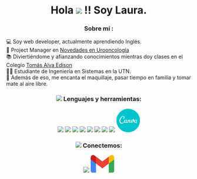 <!-- Intro -->

<h1 align="center">Hola <img src="https://raw.githubusercontent.com/MartinHeinz/MartinHeinz/master/wave.gif" width="30px"> !! Soy Laura.</h1>
<h3 align="center">Sobre mí :</h3> 
<p> 💻 Soy web developer, actualmente aprendiendo <!-- React, Python e  --> Inglés.
<br> 📅 Project Manager en <a href="https://urooncoargentina.com/" target="blank"> Novedades en Urooncología </a>
<br> 📚 Diviertiéndome y afianzando conocimientos mientras doy clases en el Colegio <a href="https://www.colegioedison.edu.ar/" target="blank"> Tomás Alva Edison </a>
<br> 👩‍🎓 Estudiante de Ingeniería en Sistemas en la UTN.
<br> 📌 Además de eso, me encanta el maquillaje, pasar tiempo en familia y tomar mate al aire libre.
</p>

<!-- Tech Stack --> 

<h3 align="Center"><img  src="https://media2.giphy.com/media/QssGEmpkyEOhBCb7e1/giphy.gif?cid=ecf05e47a0n3gi1bfqntqmob8g9aid1oyj2wr3ds3mg700bl&rid=giphy.gif" width ="25"> Lenguajes y herramientas:</h3>  
<p align="center">
<img src="https://cdn.jsdelivr.net/gh/devicons/devicon/icons/html5/html5-original-wordmark.svg" style="height: 4rem"/>
<img src="https://cdn.jsdelivr.net/gh/devicons/devicon/icons/css3/css3-original-wordmark.svg" style="height: 4rem"/>
<img src="https://cdn.jsdelivr.net/gh/devicons/devicon/icons/javascript/javascript-plain.svg" style="height: 4rem"/>
<img src="https://cdn.jsdelivr.net/gh/devicons/devicon/icons/bootstrap/bootstrap-plain-wordmark.svg"  style="height: 4rem"/>
<img src="https://cdn.jsdelivr.net/gh/devicons/devicon/icons/react/react-original.svg" style="height: 4rem"/>
<img src="https://cdn.jsdelivr.net/gh/devicons/devicon/icons/git/git-plain.svg" style="height: 4rem"/>
<img src="https://cdn.jsdelivr.net/gh/devicons/devicon/icons/github/github-original-wordmark.svg" style="height: 4rem; background-color:white"/>
<img src="https://cdn.jsdelivr.net/gh/devicons/devicon/icons/python/python-original.svg"  style="height: 4rem"/>
<img src="https://github.com/devicons/devicon/blob/master/icons/canva/canva-original.svg" style="height: 4rem" />
<!--  <img src="https://github.com/devicons/devicon/blob/master/icons/figma/figma-original.svg" style="height: 4rem" />-->
</p>

<!-- Socials --> 

<h3 align="center"><img src="https://media.giphy.com/media/LnQjpWaON8nhr21vNW/giphy.gif" width='30'> Conectemos:</h3>  
<div align="center">
<a href="https://www.linkedin.com/in/maria-laura-jofre/" target="blank"><img src="https://cdn.jsdelivr.net/gh/devicons/devicon/icons/linkedin/linkedin-original.svg" style="height: 3rem"/></a>
<!-- 
<a href="https://codepen.io/mahiiverse" target="blank">
<img src="https://cdn.jsdelivr.net/gh/devicons/devicon/icons/codepen/codepen-plain.svg" style="height: 3rem; background-color:white"/>
</a>  --> 

<a href="mailto:jofre.lau@gmail.com" target="blank">
<img src="https://github.com/mahiiverse1/mahiiverse1/blob/main/Gmail_Logo_256px.png" style="height: 3rem"/>
</a>

</div>

<!-- Catto gifs -->

<h2 align="Gracias por ver mi perfil 🧡 </h2>


